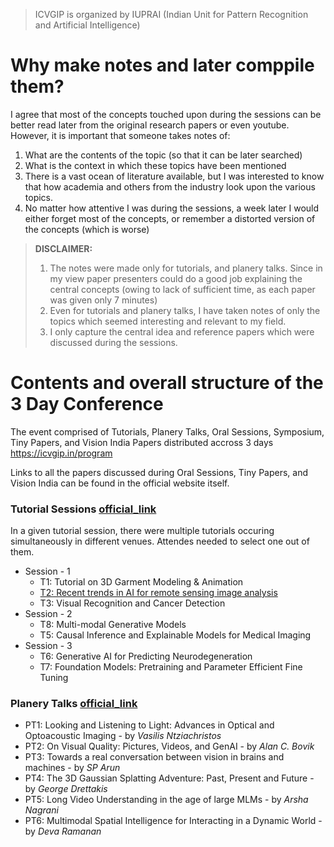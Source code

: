 > ICVGIP is organized by IUPRAI (Indian Unit for Pattern Recognition and Artificial Intelligence)

# Why make notes and later comppile them?

I agree that most of the concepts touched upon during the sessions can be better read later from the original research papers or even youtube. However, it is important that someone takes notes of:
1. What are the contents of the topic (so that it can be later searched)
2. What is the context in which these topics have been mentioned
3. There is a vast ocean of literature available, but I was interested to know that how academia and others from the industry look upon the various topics.
4. No matter how attentive I was during the sessions, a week later I would either forget most of the concepts, or remember a distorted version of the concepts (which is worse)

> **DISCLAIMER:** 
> 1. The notes were made only for tutorials, and planery talks. Since in my view paper presenters could do a good job explaining the central concepts (owing to lack of sufficient time, as each paper was given only 7 minutes) 
> 2. Even for tutorials and planery talks, I have taken notes of only the topics which seemed interesting and relevant to my field.
> 3. I only capture the central idea and reference papers which were discussed during the sessions. 

# Contents and overall structure of the 3 Day Conference

The event comprised of Tutorials, Planery Talks, Oral Sessions, Symposium, Tiny Papers, and Vision India Papers distributed accross 3 days
https://icvgip.in/program

Links to all the papers discussed during Oral Sessions, Tiny Papers, and Vision India can be found in the official website itself.

### Tutorial Sessions [official_link](https://icvgip.in/tutorials)

In a given tutorial session, there were multiple tutorials occuring simultaneously in different venues. Attendes needed to select one out of them.

- Session - 1
    - T1: Tutorial on 3D Garment Modeling & Animation
    - [T2: Recent trends in AI for remote sensing image analysis](T2.md)
    - T3: Visual Recognition and Cancer Detection
- Session - 2
    - T8: Multi-modal Generative Models
    - T5: Causal Inference and Explainable Models for Medical Imaging
- Session - 3
    - T6: Generative AI for Predicting Neurodegeneration
    - T7: Foundation Models: Pretraining and Parameter Efficient Fine Tuning

### Planery Talks [official_link](https://icvgip.in/plenaryspeakers) 

- PT1: Looking and Listening to Light: Advances in Optical and Optoacoustic Imaging - by *Vasilis Ntziachristos*
- PT2: On Visual Quality: Pictures, Videos, and GenAI - by *Alan C. Bovik*
- PT3: Towards a real conversation between vision in brains and machines - by *SP Arun*
- PT4: The 3D Gaussian Splatting Adventure: Past, Present and Future - by *George Drettakis*
- PT5: Long Video Understanding in the age of large MLMs - by *Arsha Nagrani*
- PT6: Multimodal Spatial Intelligence for Interacting in a Dynamic World - by *Deva Ramanan*

